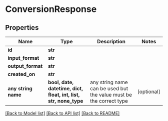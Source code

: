 # ConversionResponse


## Properties
Name | Type | Description | Notes
------------ | ------------- | ------------- | -------------
**id** | **str** |  | 
**input_format** | **str** |  | 
**output_format** | **str** |  | 
**created_on** | **str** |  | 
**any string name** | **bool, date, datetime, dict, float, int, list, str, none_type** | any string name can be used but the value must be the correct type | [optional]

[[Back to Model list]](../README.md#documentation-for-models) [[Back to API list]](../README.md#documentation-for-api-endpoints) [[Back to README]](../README.md)


